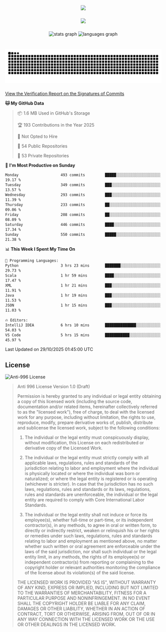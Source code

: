 ###

<div align="center">
  <img src="https://github-widgetbox.vercel.app/api/profile?username=kazutoiris&data=followers,repositories,stars,commits"  />
</div>

###

<div align="center">
  <img src="https://profile-counter.glitch.me/kazutoiris/count.svg?"  />
</div>

###

<div align="center">
  <img src="https://github-readme-stats.vercel.app/api?username=kazutoiris&hide_title=false&hide_rank=false&show_icons=true&include_all_commits=true&count_private=true&disable_animations=false&theme=default&locale=en&hide_border=false" height="150" alt="stats graph"  />
  <img src="https://github-readme-stats.vercel.app/api/top-langs?username=kazutoiris&locale=en&hide_title=false&layout=compact&card_width=320&langs_count=5&theme=default&hide_border=true" height="150" alt="languages graph"  />
</div>

###

<br clear="both">

<img src="https://raw.githubusercontent.com/kazutoiris/kazutoiris/output/snake.svg" alt="Snake animation" />

###

[View the Verification Report on the Signatures of Commits](https://github.com/kazutoiris/kazutoiris/actions/workflows/waka-readme.yml)

<!--START_SECTION:waka-->
**🐱 My GitHub Data** 

> 📦 1.6 MB Used in GitHub's Storage 
 > 
> 🏆 193 Contributions in the Year 2025
 > 
> 🚫 Not Opted to Hire
 > 
> 📜 54 Public Repositories 
 > 
> 🔑 53 Private Repositories 
 > 
📅 **I'm Most Productive on Sunday** 

```text
Monday                   493 commits         █████░░░░░░░░░░░░░░░░░░░░   19.17 % 
Tuesday                  349 commits         ███░░░░░░░░░░░░░░░░░░░░░░   13.57 % 
Wednesday                293 commits         ███░░░░░░░░░░░░░░░░░░░░░░   11.39 % 
Thursday                 233 commits         ██░░░░░░░░░░░░░░░░░░░░░░░   09.06 % 
Friday                   208 commits         ██░░░░░░░░░░░░░░░░░░░░░░░   08.09 % 
Saturday                 446 commits         ████░░░░░░░░░░░░░░░░░░░░░   17.34 % 
Sunday                   550 commits         █████░░░░░░░░░░░░░░░░░░░░   21.38 % 
```


📊 **This Week I Spent My Time On** 

```text
💬 Programming Languages: 
Python                   3 hrs 23 mins       ███████░░░░░░░░░░░░░░░░░░   29.73 % 
Scala                    1 hr 59 mins        ████░░░░░░░░░░░░░░░░░░░░░   17.47 % 
XML                      1 hr 21 mins        ███░░░░░░░░░░░░░░░░░░░░░░   11.91 % 
Java                     1 hr 19 mins        ███░░░░░░░░░░░░░░░░░░░░░░   11.53 % 
JSON                     1 hr 15 mins        ███░░░░░░░░░░░░░░░░░░░░░░   11.03 % 

🔥 Editors: 
IntelliJ IDEA            6 hrs 10 mins       ██████████████░░░░░░░░░░░   54.03 % 
VS Code                  5 hrs 15 mins       ███████████░░░░░░░░░░░░░░   45.97 % 
```


 Last Updated on 29/10/2025 01:45:00 UTC
<!--END_SECTION:waka-->

## License

![Anti-996 License](https://img.shields.io/badge/license-Anti--996%20License-blue)

>  Anti 996 License Version 1.0 (Draft)
>
>  Permission is hereby granted to any individual or legal entity obtaining a copy
>  of this licensed work (including the source code, documentation and/or related
>  items, hereinafter collectively referred to as the "licensed work"), free of
>  charge, to deal with the licensed work for any purpose, including without
>  limitation, the rights to use, reproduce, modify, prepare derivative works of,
>  publish, distribute and sublicense the licensed work, subject to the following
>  conditions:
>
> 1. The individual or the legal entity must conspicuously display, without
>       modification, this License on each redistributed or derivative copy of the
>       Licensed Work.
>
> 2. The individual or the legal entity must strictly comply with all applicable
>       laws, regulations, rules and standards of the jurisdiction relating to
>       labor and employment where the individual is physically located or where
>       the individual was born or naturalized; or where the legal entity is
>       registered or is operating (whichever is stricter). In case that the
>       jurisdiction has no such laws, regulations, rules and standards or its
>       laws, regulations, rules and standards are unenforceable, the individual
>       or the legal entity are required to comply with Core International Labor
>       Standards.
>
> 3. The individual or the legal entity shall not induce or force its
>       employee(s), whether full-time or part-time, or its independent
>       contractor(s), in any methods, to agree in oral or written form,
>       to directly or indirectly restrict, weaken or relinquish his or
>       her rights or remedies under such laws, regulations, rules and
>       standards relating to labor and employment as mentioned above,
>       no matter whether such written or oral agreement are enforceable
>       under the laws of the said jurisdiction, nor shall such individual
>       or the legal entity limit, in any methods, the rights of its employee(s)
>       or independent contractor(s) from reporting or complaining to the copyright
>       holder or relevant authorities monitoring the compliance of the license
>       about its violation(s) of the said license.
>
>  THE LICENSED WORK IS PROVIDED "AS IS", WITHOUT WARRANTY OF ANY KIND, EXPRESS OR
>  IMPLIED, INCLUDING BUT NOT LIMITED TO THE WARRANTIES OF MERCHANTABILITY, FITNESS
>  FOR A PARTICULAR PURPOSE AND NONINFRINGEMENT. IN NO EVENT SHALL THE COPYRIGHT
>  HOLDER BE LIABLE FOR ANY CLAIM, DAMAGES OR OTHER LIABILITY, WHETHER IN AN ACTION
>  OF CONTRACT, TORT OR OTHERWISE, ARISING FROM, OUT OF OR IN ANY WAY CONNECTION
>  WITH THE LICENSED WORK OR THE USE OR OTHER DEALINGS IN THE LICENSED WORK.
